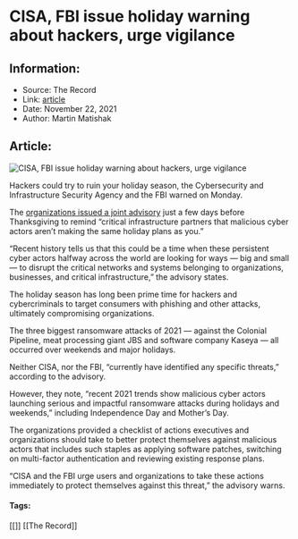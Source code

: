 # CISA, FBI issue holiday warning about hackers, urge vigilance
### 

## Information:
+ Source: The Record
+ Link: [article](https://therecord.media/cisa-fbi-issue-holiday-warning-about-hackers-urge-vigilance/)
+ Date: November 22, 2021
+ Author: Martin Matishak


## Article:
![CISA, FBI issue holiday warning about hackers, urge vigilance](https://therecord.media/wp-content/uploads/2021/11/turkey-thanksgiving.jpg)

Hackers could try to ruin your holiday season, the Cybersecurity and Infrastructure Security Agency and the FBI warned on Monday.


The [organizations issued a joint advisory](https://us-cert.cisa.gov/ncas/current-activity/2021/11/22/reminder-critical-infrastructure-stay-vigilant-against-threats) just a few days before Thanksgiving to remind “critical infrastructure partners that malicious cyber actors aren’t making the same holiday plans as you.”


“Recent history tells us that this could be a time when these persistent cyber actors halfway across the world are looking for ways — big and small — to disrupt the critical networks and systems belonging to organizations, businesses, and critical infrastructure,” the advisory states.


The holiday season has long been prime time for hackers and cybercriminals to target consumers with phishing and other attacks, ultimately compromising organizations.


The three biggest ransomware attacks of 2021 — against the Colonial Pipeline, meat processing giant JBS and software company Kaseya — all occurred over weekends and major holidays.


Neither CISA, nor the FBI, “currently have identified any specific threats,” according to the advisory. 


However, they note, “recent 2021 trends show malicious cyber actors launching serious and impactful ransomware attacks during holidays and weekends,” including Independence Day and Mother’s Day.


The organizations provided a checklist of actions executives and organizations should take to better protect themselves against malicious actors that includes such staples as applying software patches, switching on multi-factor authentication and reviewing existing response plans.


“CISA and the FBI urge users and organizations to take these actions immediately to protect themselves against this threat,” the advisory warns.





#### Tags:
[[]] [[The Record]]
